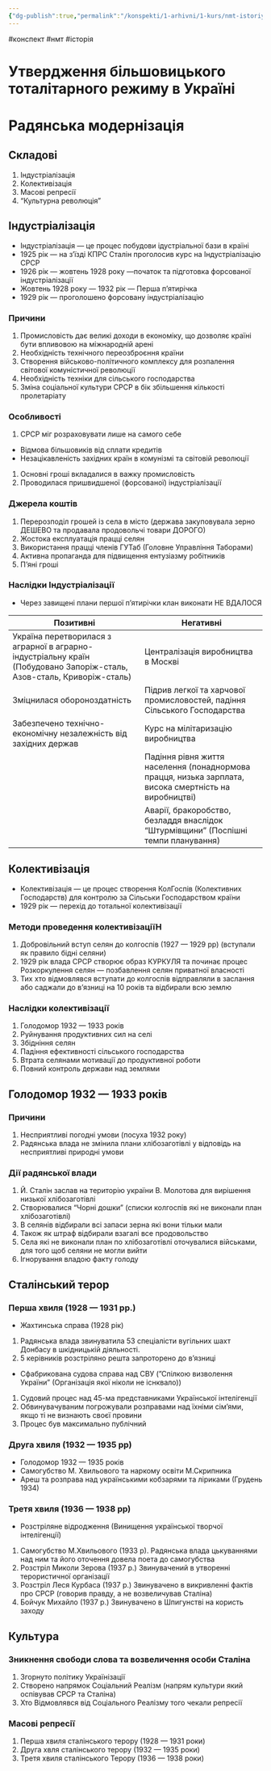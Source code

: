 ```yaml
---
{"dg-publish":true,"permalink":"/konspekti/1-arhivni/1-kurs/nmt-istoriya/utverdzhennya-bilshoviczkogo-totalitarnogo-rezhimu-v/"}
---
```

#конспект #нмт #історія
# Утвердження більшовицького тоталітарного режиму в Україні

# Радянська модернізація

## Складові

1. Індустріалізація
2. Колективізація
3. Масові репресії
4. “Культурна революція”

## Індустріалізація

- Індустріалізація — це процес побудови ідустріальної бази в країні
- 1925 рік — на з’їзді КПРС Сталін проголосив курс на Індустріалізацію СРСР
- 1926 рік — жовтень 1928 року —початок та підготовка форсованої індустріалізації
- Жовтень 1928 року — 1932 рік — Перша п’ятирічка
- 1929 рік — проголошено форсовану індустріалізацію

### Причини

1. Промисловість дає великі доходи в економіку, що дозволяє країні бути впливовою на міжнародній арені
2. Необхідність технічного переозброєння країни
3. Створення військово-політичного комплексу для розпалення світової комуністичної революції
4. Необхідність техніки для сільського господарства
5. Зміна соціальної культури СРСР в бік збільшення кількості пролетаріату

### Особливості

1. СРСР міг розраховувати лише на самого себе
- Відмова більшовиків від сплати кредитів
- Незацікавленість західних країн в комунізмі та світовій революції
1. Основні гроші вкладалися в важку промисловість
2. Проводилася пришвидшеної (форсованої) індустріалізації

### Джерела коштів

1. Перерозподіл грошей із села в місто (держава закуповувала зерно ДЕШЕВО та продавала продовольчі товари ДОРОГО)
2. Жостока експлуатація працці селян
3. Використання працці членів ГУТаб (Головне Управління Таборами)
4. Активна пропаганда для підвищення ентузіазму робітників 
5. П’яні гроші

### Наслідки Індустріалізації

- Через завищені плани першої п’ятирічки клан виконати НЕ ВДАЛОСЯ

| Позитивні | Негативні |
| --- | --- |
| Україна перетворилася з аграрної в аграрно-індустріальну країн (Побудовано Запоріж-сталь, Азов-сталь, Криворіж-сталь) | Централізація виробництва в Москві |
| Зміцнилася обороноздатність  | Підрив легкої та харчової промисловостей, падіння Сільського Господарства |
| Забезпечено технічно-економічну незалежність від західних держав | Курс на мілітаризацію виробництва |
|  | Падіння рівня життя населення (понаднормова працця, низька зарплата, висока смертність на виробництві) |
|  | Аварії, бракоробство, безладдя внаслідок “Штурмівщини” (Поспішні темпи планування) |

## Колективізація

- Колективізація — це процес створення КолГоспів (Колективних Господарств) для контролю за Сільськи Господарством країни
- 1929 рік — перехід до тотальної колективізації

### Методи проведення колективізаціїН

1. Добровільний вступ селян до колгоспів (1927 — 1929 рр) (вступали як правило бідні селяни)
2. 1929 рік влада СРСР створює образ КУРКУЛЯ та починає процес Розкоркулення селян — позбавлення селян приватної власності
3. Тих хто відмовлявся вступати до колгоспів відправляли в заслання або саджали до в’язниці на 10 років та відбирали всю землю

### Наслідки колективізації

1. Голодомор 1932 — 1933 років
2. Руйнування продуктивних сил на селі
3. Збідніння селян
4. Падіння ефективності сільського господарства
5. Втрата селянами мотивації до продуктивної роботи
6. Повний контроль держави над землями 

## Голодомор 1932 — 1933 років

### Причини

1. Несприятливі погодні умови (посуха 1932 року)
2. Радянська влада не змінила плани хлібозаготівлі у відповідь на несприятливі природні умови

### Дії радянської влади

1. Й. Сталін заслав на територію україни В. Молотова для вирішення низької хлібозаготівлі
2. Створювалися “Чорні дошки” (списки колгоспів які не виконали план хлібозаготівлі)
3. В селянів відбирали всі запаси зерна які вони тільки мали
4.  Також як штраф відбирали взагалі все продовольство
5. Села які не виконали план по хлібозаготівлі оточувалися військами, для того щоб селяни не могли вийти
6. Ігнорування владою факту голоду

## Сталінський терор

### Перша хвиля (1928 — 1931 рр.)

- Жахтинська справа (1928 рік)
1. Радянська влада звинуватила 53 спеціалісти вугільних шахт Донбасу в шкідницькій діяльності.
2. 5 керівників розстріляно решта запроторено до в’язниці
- Сфабрикована судова справа над СВУ (”Спілкою визволення України” (Організація якої ніколи не існквало))
1. Судовий процес над 45-ма представниками Української інтелігенції
2. Обвинувачуваним  погрожували розправами над їхніми сім’ями, якщо ті не визнають своєї провини
3. Процес був максимально публічний

### Друга хвиля (1932 — 1935 рр)

- Голодомор 1932 — 1935 років
- Самогубство М. Хвильового та наркому освіти  М.Скрипника
- Ареш та розправа над українськими кобзарями та ліриками (Грудень 1934)

### Третя хвиля (1936 — 1938 рр)

- Розстріляне відродження (Винищення української творчої інтелігенції)
1. Самогубство М.Хвильового (1933 р). Радянська влада цькуваннями над ним та його оточення довела поета до самогубства
2. Розстріл Миколи Зерова (1937 р.) Звинувачений в утворенні терористичної організації
3. Розстріл Леся Курбаса (1937 р.) Звинувачено в викривленні фактів про СРСР (говорив правду, а не возвеличував Сталіна)
4. Бойчук Михайло (1937 р.) Звинувачено в Шпигунстві на користь заходу

## Культура

### Зникнення свободи слова та возвеличення особи Сталіна

1. Згорнуто політику Українізації
2. Створено напрямок Соціальний Реалізм (напрям культури який оспівував СРСР та Сталіна)
3. Хто Відмовлявся від Соціального Реалізму того чекали репресії 

### Масові репресії

1. Перша хвиля сталінського терору (1928 — 1931 роки)
2. Друга хвля сталінського терору (1932 — 1935 роки)
3. Третя хвиля сталінського Терору (1936 — 1938 роки)